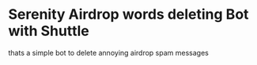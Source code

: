 # Serenity Airdrop words deleting Bot with Shuttle

thats a simple bot to delete annoying airdrop spam messages